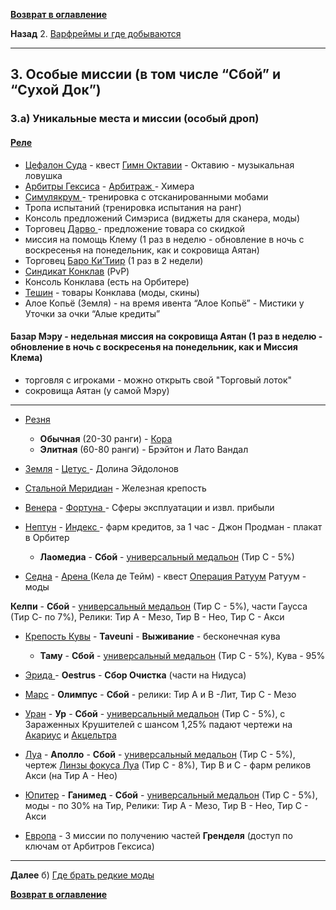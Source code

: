 **[Возврат в оглавление](index.md)**

**Назад** 2. [Варфреймы и где добываются](02.md)
***

## 3. Особые миссии (в том числе “Сбой” и “Сухой Док”)

### 3.а) Уникальные места и миссии (особый дроп)

#### **[Реле](https://warframe.fandom.com/ru/wiki/%D0%A0%D0%B5%D0%BB%D0%B5)**

-   [Цефалон Суда](https://warframe.fandom.com/ru/wiki/%D0%A6%D0%B5%D1%84%D0%B0%D0%BB%D0%BE%D0%BD_%D0%A1%D1%83%D0%B4%D0%B0) 	- квест [Гимн Октавии](https://warframe.fandom.com/ru/wiki/%D0%93%D0%B8%D0%BC%D0%BD_%D0%9E%D0%BA%D1%82%D0%B0%D0%B2%D0%B8%D0%B8) - Октавию - музыкальная ловушка
-   [Арбитры Гексиса](https://warframe.fandom.com/ru/wiki/%D0%90%D1%80%D0%B1%D0%B8%D1%82%D1%80%D1%8B_%D0%93%D0%B5%D0%BA%D1%81%D0%B8%D1%81%D0%B0) 	- [Арбитраж ](https://warframe.fandom.com/ru/wiki/%D0%90%D1%80%D0%B1%D0%B8%D1%82%D1%80%D0%B0%D0%B6)		- Химера
-   [Симулякрум ](https://warframe.fandom.com/ru/wiki/%D0%A1%D0%B8%D0%BC%D1%83%D0%BB%D1%8F%D0%BA%D1%80%D1%83%D0%BC)		- тренировка с отсканированными мобами
-   Тропа испытаний (тренировка испытания на ранг)
-   Консоль предложений Симэриса (виджеты для сканера, моды)
-   Торговец [Дарво ](https://warframe.fandom.com/ru/wiki/%D0%94%D0%B0%D1%80%D0%B2%D0%BE)	- предложение товара со скидкой
-   миссия на помощь Клему (1 раз в неделю - обновление в ночь с воскресенья на понедельник, как и сокровища Аятан)
-   Торговец [Баро Ки’Тиир](https://warframe.fandom.com/ru/wiki/%D0%91%D0%B0%D1%80%D0%BE_%D0%9A%D0%B8%27%D0%A2%D0%B8%D0%B8%D1%80) (1 раз в 2 недели)
-   [Синдикат Конклав](https://warframe.fandom.com/ru/wiki/%D0%9A%D0%BE%D0%BD%D0%BA%D0%BB%D0%B0%D0%B2/%D0%A1%D0%B8%D0%BD%D0%B4%D0%B8%D0%BA%D0%B0%D1%82) (PvP)
-   Консоль Конклава (есть на Орбитере)
-   [Тешин](https://warframe.fandom.com/ru/wiki/%D0%A2%D0%B5%D1%88%D0%B8%D0%BD) - товары Конклава (моды, скины)
-   Алое Копьё (Земля) - на время ивента “Алое Копьё” - Мистики у Уточки за очки “Алые кредиты”
####   **Базар  Мэру** - недельная миссия на сокровища Аятан (1 раз в неделю - обновление в ночь с воскресенья на понедельник, как и Миссия Клема)
   -   торговля с игроками - можно открыть свой "Торговый лоток"
   - сокровища Аятан (у самой Мэру)
      

***
* [Резня](https://warframe.fandom.com/ru/wiki/%D0%A0%D0%B5%D0%B7%D0%BD%D1%8F_%D0%B2_%D0%A1%D0%B2%D1%8F%D1%82%D0%B8%D0%BB%D0%B8%D1%89%D0%B5) 	
   - **Обычная** (20-30 ранги) 		- [Кора](https://warframe.fandom.com/ru/wiki/%D0%9A%D0%BE%D1%80%D0%B0) 
   - **Элитная** (60-80 ранги) 		- Брэйтон и Лато Вандал

*   [Земля](https://warframe.fandom.com/ru/wiki/%D0%97%D0%B5%D0%BC%D0%BB%D1%8F)	- [Цетус ](https://warframe.fandom.com/ru/wiki/%D0%A6%D0%B5%D1%82%D1%83%D1%81)				- Долина Эйдолонов

*   [Стальной Меридиан](https://warframe.fandom.com/ru/wiki/%D0%A1%D1%82%D0%B0%D0%BB%D1%8C%D0%BD%D0%BE%D0%B9_%D0%9C%D0%B5%D1%80%D0%B8%D0%B4%D0%B8%D0%B0%D0%BD)  	- Железная крепость

*   [Венера](https://warframe.fandom.com/ru/wiki/%D0%92%D0%B5%D0%BD%D0%B5%D1%80%D0%B0)	- [Фортуна ](https://warframe.fandom.com/ru/wiki/%D0%A4%D0%BE%D1%80%D1%82%D1%83%D0%BD%D0%B0)	- Сферы эксплуатации и извл.  прибыли

*   [Нептун](https://warframe.fandom.com/ru/wiki/%D0%9D%D0%B5%D0%BF%D1%82%D1%83%D0%BD)	- [Индекс ](https://warframe.fandom.com/ru/wiki/%D0%98%D0%BD%D0%B4%D0%B5%D0%BA%D1%81)	- фарм кредитов, за 1 час - Джон Продман - плакат в Орбитер

      *   **Лаомедиа** - **Сбой** - [универсальный медальон](https://warframe.fandom.com/ru/wiki/%D0%9C%D0%B5%D0%B4%D0%B0%D0%BB%D1%8C%D0%BE%D0%BD%D1%8B) (Тир С - 5%)

*   [Седна](https://warframe.fandom.com/ru/wiki/%D0%A1%D0%B5%D0%B4%D0%BD%D0%B0)	- [Арена ](https://warframe.fandom.com/ru/wiki/%D0%90%D1%80%D0%B5%D0%BD%D0%B0)(Кела де Тейм) - квест [Операция Ратуум](https://warframe.fandom.com/ru/wiki/%D0%9E%D0%BF%D0%B5%D1%80%D0%B0%D1%86%D0%B8%D1%8F:_%D0%A0%D0%B0%D1%82%D1%83%D1%83%D0%BC)    Ратуум	- моды

   **Келпи** - **Сбой**	 - [универсальный медальон](https://warframe.fandom.com/ru/wiki/%D0%9C%D0%B5%D0%B4%D0%B0%D0%BB%D1%8C%D0%BE%D0%BD%D1%8B) (Тир С - 5%), части Гаусса (Тир С- по 7%), Релики: Тир А - Мезо, Тир В - Нео, Тир С - Акси

*   [Крепость Кувы](https://warframe.fandom.com/ru/wiki/%D0%9A%D1%80%D0%B5%D0%BF%D0%BE%D1%81%D1%82%D1%8C_%D0%9A%D1%83%D0%B2%D1%8B) - **Taveuni** - **Выживание** - бесконечная кува		

      *   **Таму** - **Сбой** - [универсальный медальон](https://warframe.fandom.com/ru/wiki/%D0%9C%D0%B5%D0%B4%D0%B0%D0%BB%D1%8C%D0%BE%D0%BD%D1%8B) (Тир С - 5%), Кува - 95%

*   [Эрида ](https://warframe.fandom.com/ru/wiki/%D0%AD%D1%80%D0%B8%D0%B4%D0%B0)		- **Oestrus** - **Сбор  Очистка** (части на Нидуса)

*   [Марс](https://warframe.fandom.com/ru/wiki/%D0%9C%D0%B0%D1%80%D1%81) 		- **Олимпус** - **Сбой** - релики: Тир А и В -Лит, Тир С - Мезо

*   [Уран](https://warframe.fandom.com/ru/wiki/%D0%A3%D1%80%D0%B0%D0%BD) 		- **Ур** - **Сбой** - [универсальный медальон](https://warframe.fandom.com/ru/wiki/%D0%9C%D0%B5%D0%B4%D0%B0%D0%BB%D1%8C%D0%BE%D0%BD%D1%8B) (Тир С - 5%), с Зараженных Крушителей с шансом 1,25% падают чертежи на [Акариус](https://warframe.fandom.com/ru/wiki/%D0%90%D0%BA%D0%B0%D1%80%D0%B8%D1%83%D1%81) и [Акцельтра](https://warframe.fandom.com/ru/wiki/%D0%90%D0%BA%D1%86%D0%B5%D0%BB%D1%8C%D1%82%D1%80%D0%B0) 

*   [Луа](https://warframe.fandom.com/ru/wiki/%D0%9B%D1%83%D0%B0) 		- **Аполло** - **Сбой** - [универсальный медальон](https://warframe.fandom.com/ru/wiki/%D0%9C%D0%B5%D0%B4%D0%B0%D0%BB%D1%8C%D0%BE%D0%BD%D1%8B) (Тир С - 5%), чертеж [Линзы фокуса Луа](https://warframe.fandom.com/ru/wiki/%D0%A4%D0%BE%D0%BA%D1%83%D1%81)  (Тир С - 8%), Тир B и C - фарм реликов Акси (на Тир А - Нео)

*   [Юпитер](https://warframe.fandom.com/ru/wiki/%D0%AE%D0%BF%D0%B8%D1%82%D0%B5%D1%80)	- **Ганимед**	- **Сбой** - [универсальный медальон](https://warframe.fandom.com/ru/wiki/%D0%9C%D0%B5%D0%B4%D0%B0%D0%BB%D1%8C%D0%BE%D0%BD%D1%8B) (Тир С - 5%), моды - по 30% на Тир, Релики: Тир А - Мезо, Тир В - Нео, Тир С - Акси

*   [Европа](https://warframe.fandom.com/ru/wiki/%D0%95%D0%B2%D1%80%D0%BE%D0%BF%D0%B0)	- 3 миссии по получению частей **Гренделя** (доступ по ключам от Арбитров Гексиса)


***
**Далее** б) [Где брать редкие моды](03_b.md)

**[Возврат в оглавление](index.md)**
